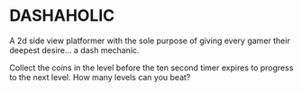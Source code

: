 # DASHAHOLIC
A 2d side view platformer with the sole purpose of giving every gamer their deepest desire... a dash mechanic.

Collect the coins in the level before the ten second timer expires to progress to the next level. How many levels can you beat?

